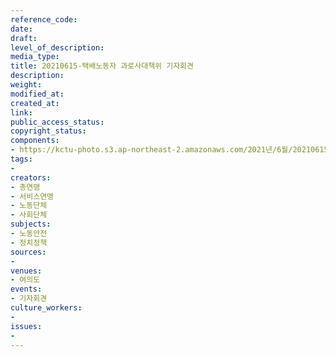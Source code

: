 ```yaml
---
reference_code: 
date: 
draft: 
level_of_description: 
media_type: 
title: 20210615-택배노동자 과로사대책위 기자회견
description: 
weight: 
modified_at: 
created_at: 
link: 
public_access_status: 
copyright_status: 
components:
- https://kctu-photo.s3.ap-northeast-2.amazonaws.com/2021년/6월/20210615-택배노동자+과로사대책위+기자회견/_5D40131.jpg
tags:
- 
creators:
- 총연맹
- 서비스연맹
- 노동단체
- 사회단체
subjects:
- 노동안전
- 정치정책
sources:
- 
venues:
- 여의도
events:
- 기자회견
culture_workers:
- 
issues:
- 
---
```

